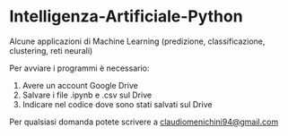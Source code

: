 # Intelligenza-Artificiale-Python
Alcune applicazioni di Machine Learning (predizione, classificazione, clustering, reti neurali)

Per avviare i programmi è necessario:
1. Avere un account Google Drive
2. Salvare i file .ipynb e .csv sul Drive
3. Indicare nel codice dove sono stati salvati sul Drive

Per qualsiasi domanda potete scrivere a claudiomenichini94@gmail.com
